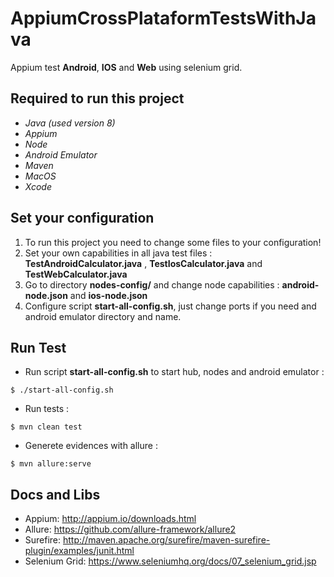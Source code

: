 # AppiumCrossPlataformTestsWithJava

Appium test **Android**, **IOS** and **Web** using selenium grid.

## Required to run this project

- *Java (used version 8)*
- *Appium*
- *Node*
- *Android Emulator*
- *Maven*
- *MacOS*
- *Xcode*

## Set your configuration

1. To run this project you need to change some files to your configuration!
2. Set your own capabilities in all java test files :
 **TestAndroidCalculator.java** ,
 **TestIosCalculator.java** and
 **TestWebCalculator.java**
3. Go to directory **nodes-config/** and change node capabilities :
**android-node.json** and
**ios-node.json**
4. Configure script **start-all-config.sh**, just change ports if you need and android emulator directory and name.

## Run Test

- Run script **start-all-config.sh** to start hub, nodes and android emulator :

```
$ ./start-all-config.sh
```

- Run tests :

```
$ mvn clean test
```

- Generete evidences with allure :

```
$ mvn allure:serve
```

## Docs and Libs

- Appium: http://appium.io/downloads.html
- Allure: https://github.com/allure-framework/allure2
- Surefire: http://maven.apache.org/surefire/maven-surefire-plugin/examples/junit.html
- Selenium Grid: https://www.seleniumhq.org/docs/07_selenium_grid.jsp
